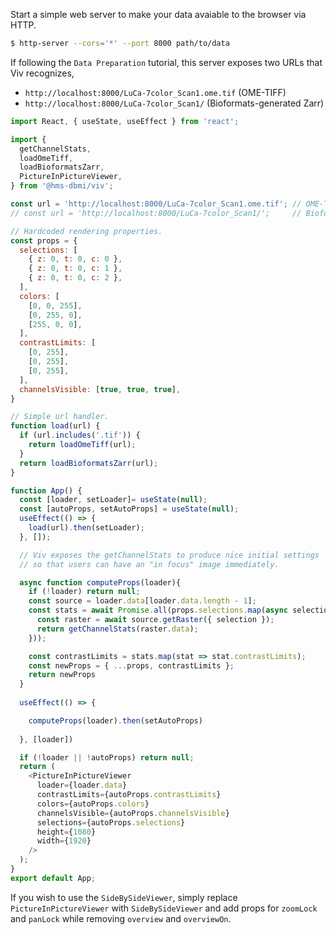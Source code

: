 Start a simple web server to make your data avaiable to the browser via HTTP.

```bash
$ http-server --cors='*' --port 8000 path/to/data
```

If following the `Data Preparation` tutorial, this server exposes two URLs that Viv
recognizes,

- `http://localhost:8000/LuCa-7color_Scan1.ome.tif` (OME-TIFF)
- `http://localhost:8000/LuCa-7color_Scan1/` (Bioformats-generated Zarr)

```javascript
import React, { useState, useEffect } from 'react';

import {
  getChannelStats,
  loadOmeTiff,
  loadBioformatsZarr,
  PictureInPictureViewer,
} from '@hms-dbmi/viv';

const url = 'http://localhost:8000/LuCa-7color_Scan1.ome.tif'; // OME-TIFF
// const url = 'http://localhost:8000/LuCa-7color_Scan1/';     // Bioformats-Zarr

// Hardcoded rendering properties.
const props = {
  selections: [
    { z: 0, t: 0, c: 0 },
    { z: 0, t: 0, c: 1 },
    { z: 0, t: 0, c: 2 },
  ],
  colors: [
    [0, 0, 255],
    [0, 255, 0],
    [255, 0, 0],
  ],
  contrastLimits: [
    [0, 255],
    [0, 255],
    [0, 255],
  ],
  channelsVisible: [true, true, true],
}

// Simple url handler.
function load(url) {
  if (url.includes('.tif')) {
    return loadOmeTiff(url);
  }
  return loadBioformatsZarr(url);
}

function App() {
  const [loader, setLoader]= useState(null);
  const [autoProps, setAutoProps] = useState(null);
  useEffect(() => {
    load(url).then(setLoader);
  }, []);

  // Viv exposes the getChannelStats to produce nice initial settings
  // so that users can have an "in focus" image immediately.

  async function computeProps(loader){
    if (!loader) return null;
    const source = loader.data[loader.data.length - 1];
    const stats = await Promise.all(props.selections.map(async selection => {
      const raster = await source.getRaster({ selection });
      return getChannelStats(raster.data);
    }));

    const contrastLimits = stats.map(stat => stat.contrastLimits);
    const newProps = { ...props, contrastLimits };
    return newProps
  }
  
  useEffect(() => {

    computeProps(loader).then(setAutoProps)
    
  }, [loader])

  if (!loader || !autoProps) return null;
  return (
    <PictureInPictureViewer
      loader={loader.data}
      contrastLimits={autoProps.contrastLimits}
      colors={autoProps.colors}
      channelsVisible={autoProps.channelsVisible}
      selections={autoProps.selections}
      height={1080}
      width={1920}
    />
  );
}
export default App;

```

If you wish to use the `SideBySideViewer`, simply replace `PictureInPictureViewer` with `SideBySideViewer` and add props for `zoomLock` and `panLock` while removing `overview` and `overviewOn`.
